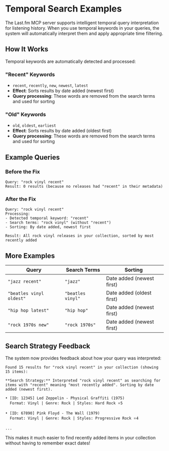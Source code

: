 # Temporal Search Examples

The Last.fm MCP server supports intelligent temporal query interpretation for listening history. When you use temporal keywords in your queries, the system will automatically interpret them and apply appropriate time filtering.

## How It Works

Temporal keywords are automatically detected and processed:

### "Recent" Keywords
- `recent`, `recently`, `new`, `newest`, `latest`
- **Effect**: Sorts results by date added (newest first)
- **Query processing**: These words are removed from the search terms and used for sorting

### "Old" Keywords  
- `old`, `oldest`, `earliest`
- **Effect**: Sorts results by date added (oldest first)
- **Query processing**: These words are removed from the search terms and used for sorting

## Example Queries

### Before the Fix
```
Query: "rock vinyl recent"
Result: 0 results (because no releases had "recent" in their metadata)
```

### After the Fix
```
Query: "rock vinyl recent"
Processing: 
- Detected temporal keyword: "recent"
- Search terms: "rock vinyl" (without "recent")
- Sorting: By date added, newest first

Result: All rock vinyl releases in your collection, sorted by most recently added
```

## More Examples

| Query | Search Terms | Sorting |
|-------|--------------|---------|
| `"jazz recent"` | `"jazz"` | Date added (newest first) |
| `"beatles vinyl oldest"` | `"beatles vinyl"` | Date added (oldest first) |
| `"hip hop latest"` | `"hip hop"` | Date added (newest first) |
| `"rock 1970s new"` | `"rock 1970s"` | Date added (newest first) |

## Search Strategy Feedback

The system now provides feedback about how your query was interpreted:

```
Found 15 results for "rock vinyl recent" in your collection (showing 15 items):

**Search Strategy:** Interpreted "rock vinyl recent" as searching for items with "recent" meaning "most recently added". Sorting by date added (newest first).

• [ID: 12345] Led Zeppelin - Physical Graffiti (1975)
  Format: Vinyl | Genre: Rock | Styles: Hard Rock ⭐5

• [ID: 67890] Pink Floyd - The Wall (1979)  
  Format: Vinyl | Genre: Rock | Styles: Progressive Rock ⭐4

...
```

This makes it much easier to find recently added items in your collection without having to remember exact dates! 